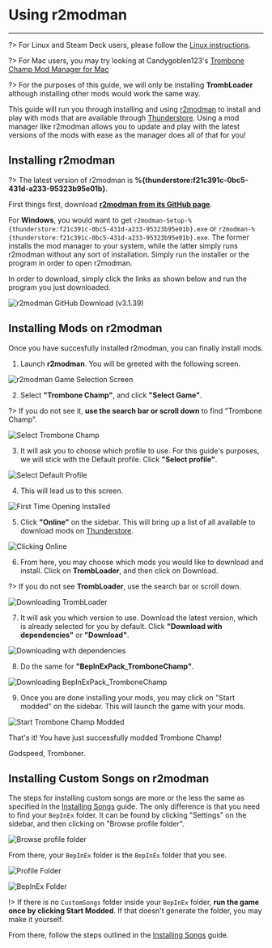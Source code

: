 # Using r2modman
---

?> For Linux and Steam Deck users, please follow the [Linux instructions](installing-r2modman-linux).

?> For Mac users, you may try looking at Candygoblen123's [Trombone Champ Mod Manager for Mac](https://github.com/Candygoblen123/TromboneChampModManager/)

?> For the purposes of this guide, we will only be installing **TrombLoader** although installing other mods would work the same way.

This guide will run you through installing and using [r2modman](https://github.com/ebkr/r2modmanPlus/releases/latest/) to install and play with mods that are available through [Thunderstore](https://trombone-champ.thunderstore.io/). Using a mod manager like r2modman allows you to update and play with the latest versions of the mods with ease as the manager does all of that for you!

## Installing r2modman

?> The latest version of r2modman is **%{thunderstore:f21c391c-0bc5-431d-a233-95323b95e01b}**.

First things first, download [**r2modman from its GitHub page**](https://github.com/ebkr/r2modmanPlus/releases/latest/).

For **Windows**, you would want to get `r2modman-Setup-%{thunderstore:f21c391c-0bc5-431d-a233-95323b95e01b}.exe` or `r2modman-%{thunderstore:f21c391c-0bc5-431d-a233-95323b95e01b}.exe`. The former installs the mod manager to your system, while the latter simply runs r2modman without any sort of installation. Simply run the installer or the program in order to open r2modman.

In order to download, simply click the links as shown below and run the program you just downloaded.

![r2modman GitHub Download (v3.1.39)](../docs/files/r2modman-install/r2modmandownload.png)

## Installing Mods on r2modman

Once you have succesfully installed r2modman, you can finally install mods.

1. Launch **r2modman**. You will be greeted with the following screen.

![r2modman Game Selection Screen](../docs/files/r2modman-install/gameselection.png)

2. Select **"Trombone Champ"**, and click **"Select Game"**.

?> If you do not see it, **use the search bar or scroll down** to find "Trombone Champ".

![Select Trombone Champ](../docs/files/r2modman-install/selecttc.png)

3. It will ask you to choose which profile to use. For this guide's purposes, we will stick with the Default profile. Click **"Select profile"**.

![Select Default Profile](../docs/files/r2modman-install/profileselect.png)

4. This will lead us to this screen.

![First Time Opening Installed](../docs/files/r2modman-install/firsttimeinstall.png)

5. Click **"Online"** on the sidebar. This will bring up a list of all available to download mods on [Thunderstore](https://trombone-champ.thunderstore.io/).

![Clicking Online](../docs/files/r2modman-install/selectonline.png)

6. From here, you may choose which mods you would like to download and install. Click on **TrombLoader**, and then click on Download.

?> If you do not see **TrombLoader**, use the search bar or scroll down.

![Downloading TrombLoader](../docs/files/r2modman-install/downloadtrombloader.png)

7. It will ask you which version to use. Download the latest version, which is already selected for you by default. Click **"Download with dependencies"** or **"Download"**.

![Downloading with dependencies](../docs/files/r2modman-install/downloadlatest.png)

8. Do the same for **"BepInExPack_TromboneChamp"**.

![Downloading BepInExPack_TromboneChamp](../docs/files/r2modman-install/downloadbepinex.png)

9. Once you are done installing your mods, you may click on "Start modded" on the sidebar. This will launch the game with your mods.

![Start Trombone Champ Modded](../docs/files/r2modman-install/startmodded.png)

That's it! You have just successfully modded Trombone Champ!

Godspeed, Tromboner.

## Installing Custom Songs on r2modman

The steps for installing custom songs are more or the less the same as specified in the [Installing Songs](installing-songs) guide. The only difference is that you need to find your `BepInEx` folder. It can be found by clicking "Settings" on the sidebar, and then clicking on "Browse profile folder".

![Browse profile folder](../docs/files/r2modman-install/browseprofile.png)

From there, your `BepInEx` folder is the `BepInEx` folder that you see.

![Profile Folder](../docs/files/r2modman-install/profilefolder.png)

![BepInEx Folder](../docs/files/r2modman-install/bepinexfolder.png)

!> If there is no `CustomSongs` folder inside your `BepInEx` folder, **run the game once by clicking Start Modded**. If that doesn't generate the folder, you may make it yourself.

From there, follow the steps outlined in the [Installing Songs](installing-songs) guide.
